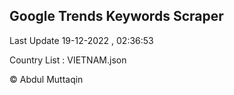 

## Google Trends Keywords Scraper 
 
Last Update 19-12-2022 , 02:36:53

Country List :
VIETNAM.json



© Abdul Muttaqin 

